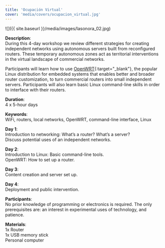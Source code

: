 ```yaml
---
title: 'Ocupación Virtual'
cover: 'media/covers/ocupacion_virtual.jpg'
---
```

![]({{ site.baseurl }}/media/images/lasonora_02.jpg)

**Description**:  
During this 4-day workshop we review different strategies for creating independent networks using autonomous servers built from reconfigured routers. These temporary autonomous zones act as territorial interventions in the virtual landscape of commercial networks.

Participants will learn how to use [OpenWRT](https://openwrt.org/){:target="_blank"}, the popular Linux distribution for embedded systems that enables better and broader router customization, to turn commercial routers into small independent servers. Participants will also learn basic Linux command-line skills in order to interface with their routers.

**Duration**:  
4 x 5-hour days

**Keywords**:  
WiFi, routers, local networks, OpenWRT, command-line interface, Linux

**Day 1**:  
Introduction to networking: What’s a router? What’s a server?  
Discuss potential uses of an independent networks.

**Day 2**:  
Introduction to Linux: Basic command-line tools.  
OpenWRT: How to set up a router.

**Day 3**:  
Content creation and server set up.

**Day 4**:  
Deployment and public intervention.

**Participants**:  
No prior knowledge of programming or electronics is required. The only prerequisites are: an interest in experimental uses of technology, and patience.

**Materials**:  
1x Router  
1x USB memory stick  
Personal computer
